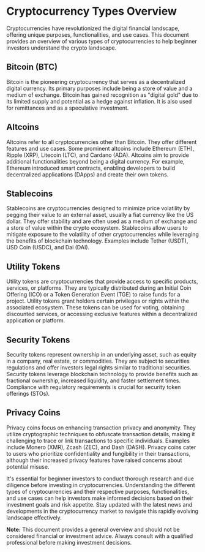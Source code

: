 # Cryptocurrency Types Overview

Cryptocurrencies have revolutionized the digital financial landscape, offering unique purposes, functionalities, and use cases. This document provides an overview of various types of cryptocurrencies to help beginner investors understand the crypto landscape.

## Bitcoin (BTC)

Bitcoin is the pioneering cryptocurrency that serves as a decentralized digital currency. Its primary purposes include being a store of value and a medium of exchange. Bitcoin has gained recognition as "digital gold" due to its limited supply and potential as a hedge against inflation. It is also used for remittances and as a speculative investment.

## Altcoins

Altcoins refer to all cryptocurrencies other than Bitcoin. They offer different features and use cases. Some prominent altcoins include Ethereum (ETH), Ripple (XRP), Litecoin (LTC), and Cardano (ADA). Altcoins aim to provide additional functionalities beyond being a digital currency. For example, Ethereum introduced smart contracts, enabling developers to build decentralized applications (DApps) and create their own tokens.

## Stablecoins

Stablecoins are cryptocurrencies designed to minimize price volatility by pegging their value to an external asset, usually a fiat currency like the US dollar. They offer stability and are often used as a medium of exchange and a store of value within the crypto ecosystem. Stablecoins allow users to mitigate exposure to the volatility of other cryptocurrencies while leveraging the benefits of blockchain technology. Examples include Tether (USDT), USD Coin (USDC), and Dai (DAI).

## Utility Tokens

Utility tokens are cryptocurrencies that provide access to specific products, services, or platforms. They are typically distributed during an Initial Coin Offering (ICO) or a Token Generation Event (TGE) to raise funds for a project. Utility tokens grant holders certain privileges or rights within the associated ecosystem. These tokens can be used for voting, obtaining discounted services, or accessing exclusive features within a decentralized application or platform.

## Security Tokens

Security tokens represent ownership in an underlying asset, such as equity in a company, real estate, or commodities. They are subject to securities regulations and offer investors legal rights similar to traditional securities. Security tokens leverage blockchain technology to provide benefits such as fractional ownership, increased liquidity, and faster settlement times. Compliance with regulatory requirements is crucial for security token offerings (STOs).

## Privacy Coins

Privacy coins focus on enhancing transaction privacy and anonymity. They utilize cryptographic techniques to obfuscate transaction details, making it challenging to trace or link transactions to specific individuals. Examples include Monero (XMR), Zcash (ZEC), and Dash (DASH). Privacy coins cater to users who prioritize confidentiality and fungibility in their transactions, although their increased privacy features have raised concerns about potential misuse.

It's essential for beginner investors to conduct thorough research and due diligence before investing in cryptocurrencies. Understanding the different types of cryptocurrencies and their respective purposes, functionalities, and use cases can help investors make informed decisions based on their investment goals and risk appetite. Stay updated with the latest news and developments in the cryptocurrency market to navigate this rapidly evolving landscape effectively.

**Note:** This document provides a general overview and should not be considered financial or investment advice. Always consult with a qualified professional before making investment decisions.
